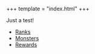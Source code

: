 +++
template = "index.html"
+++

Just a test!
* [Ranks](ranks)
* [Monsters](monsters)
* [Rewards](rewards)